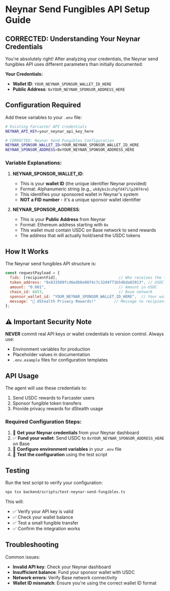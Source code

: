 # Neynar Send Fungibles API Setup Guide

## CORRECTED: Understanding Your Neynar Credentials

You're absolutely right! After analyzing your credentials, the Neynar send fungibles API uses different parameters than initially documented:

**Your Credentials:**
- **Wallet ID**: `YOUR_NEYNAR_SPONSOR_WALLET_ID_HERE`
- **Public Address**: `0xYOUR_NEYNAR_SPONSOR_ADDRESS_HERE`

## Configuration Required

Add these variables to your `.env` file:

```bash
# Existing Farcaster API credentials
NEYNAR_API_KEY=your_neynar_api_key_here

# CORRECTED: Neynar Send Fungibles Configuration
NEYNAR_SPONSOR_WALLET_ID=YOUR_NEYNAR_SPONSOR_WALLET_ID_HERE
NEYNAR_SPONSOR_ADDRESS=0xYOUR_NEYNAR_SPONSOR_ADDRESS_HERE
```

### Variable Explanations:

1. **NEYNAR_SPONSOR_WALLET_ID**: 
   - This is your **wallet ID** (the unique identifier Neynar provided)
   - Format: Alphanumeric string (e.g., `uk8ybs3czhgfd47ilp2074re`)
   - This identifies your sponsored wallet in Neynar's system
   - **NOT a FID number** - it's a unique sponsor wallet identifier

2. **NEYNAR_SPONSOR_ADDRESS**:
   - This is your **Public Address** from Neynar
   - Format: Ethereum address starting with `0x`
   - This wallet must contain USDC on Base network to send rewards
   - The address that will actually hold/send the USDC tokens

## How It Works

The Neynar send fungibles API structure is:

```javascript
const requestPayload = {
  fids: [recipientFid],                           // Who receives the tokens
  token_address: "0x833589fcd6edb6e08f4c7c32d4f71b54bda02913", // USDC on Base
  amount: "0.001",                                // Amount in USDC
  chain_id: 8453,                                 // Base network
  sponsor_wallet_id: "YOUR_NEYNAR_SPONSOR_WALLET_ID_HERE",  // Your wallet ID
  message: "🎉 dStealth Privacy Rewards!"        // Message to recipient
};
```

## ⚠️ Important Security Note

**NEVER** commit real API keys or wallet credentials to version control. Always use:
- Environment variables for production
- Placeholder values in documentation
- `.env.example` files for configuration templates

## API Usage

The agent will use these credentials to:
1. Send USDC rewards to Farcaster users
2. Sponsor fungible token transfers
3. Provide privacy rewards for dStealth usage

### Required Configuration Steps:

1. 📝 **Get your Neynar credentials** from your Neynar dashboard
2. ✅ **Fund your wallet**: Send USDC to `0xYOUR_NEYNAR_SPONSOR_ADDRESS_HERE` on Base
3. 🔧 **Configure environment variables** in your `.env` file
4. 🧪 **Test the configuration** using the test script

## Testing

Run the test script to verify your configuration:

```bash
npx tsx backend/scripts/test-neynar-send-fungibles.ts
```

This will:
- ✅ Verify your API key is valid
- ✅ Check your wallet balance
- ✅ Test a small fungible transfer
- ✅ Confirm the integration works

## Troubleshooting

Common issues:
- **Invalid API key**: Check your Neynar dashboard
- **Insufficient balance**: Fund your sponsor wallet with USDC
- **Network errors**: Verify Base network connectivity
- **Wallet ID mismatch**: Ensure you're using the correct wallet ID format 